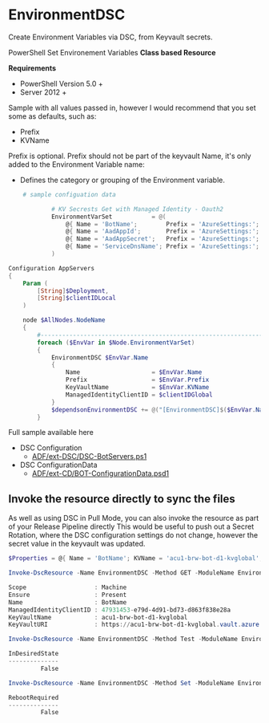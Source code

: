 # EnvironmentDSC
Create Environment Variables via DSC, from Keyvault secrets.

PowerShell Set Environement Variables __Class based Resource__

__Requirements__
* PowerShell Version 5.0 +
* Server 2012 +

Sample with all values passed in, however I would recommend that you set some as defaults, such as:
- Prefix
- KVName

Prefix is optional.
Prefix should not be part of the keyvault Name, it's only added to the Environment Variable name:
- Defines the category or grouping of the Environment variable.

```powershell
    # sample configuation data

            # KV Secrests Get with Managed Identity - Oauth2
            EnvironmentVarSet           = @(
                @{ Name = 'BotName';        Prefix = 'AzureSettings:'; KVName = 'kvglobal'},
                @{ Name = 'AadAppId';       Prefix = 'AzureSettings:'; KVName = 'kvglobal'},
                @{ Name = 'AadAppSecret';   Prefix = 'AzureSettings:'; KVName = 'kvglobal'},
                @{ Name = 'ServiceDnsName'; Prefix = 'AzureSettings:'; KVName = 'kvglobal'}
            )
```


```powershell
Configuration AppServers
{
    Param (
        [String]$Deployment,
        [String]$clientIDLocal
    )

    node $AllNodes.NodeName
    {
        #-------------------------------------------------------------------
        foreach ($EnvVar in $Node.EnvironmentVarSet)
        {
            EnvironmentDSC $EnvVar.Name
            {
                Name                    = $EnvVar.Name
                Prefix                  = $EnvVar.Prefix
                KeyVaultName            = $EnvVar.KVName
                ManagedIdentityClientID = $clientIDGlobal
            }
            $dependsonEnvironmentDSC += @("[EnvironmentDSC]$($EnvVar.Name)")
        }
```

Full sample available here

- DSC Configuration
    - [ADF/ext-DSC/DSC-BotServers.ps1](https://github.com/brwilkinson/AzureDeploymentFramework/blob/main/ADF/ext-DSC/DSC-BotServers.ps1#L167)
- DSC ConfigurationData
    - [ADF/ext-CD/BOT-ConfigurationData.psd1](https://github.com/brwilkinson/AzureDeploymentFramework/blob/main/ADF/ext-CD/BOT-ConfigurationData.psd1#L81)

## Invoke the resource directly to sync the files

As well as using DSC in Pull Mode, you can also invoke the resource as part of your Release Pipeline directly
This would be useful to push out a Secret Rotation, where the DSC configuration settings do not change,
however the secret value in the keyvault was updated.

```powershell
$Properties = @{ Name = 'BotName'; KVName = 'acu1-brw-bot-d1-kvglobal'; ManagedIdentityClientID = '47931453-e79d-4d91-bd73-d863f838e28a'}

Invoke-DscResource -Name EnvironmentDSC -Method GET -ModuleName EnvironmentDSC -Property $Properties

Scope                   : Machine
Ensure                  : Present
Name                    : BotName
ManagedIdentityClientID : 47931453-e79d-4d91-bd73-d863f838e28a
KeyVaultName            : acu1-brw-bot-d1-kvglobal
KeyVaultURI             : https://acu1-brw-bot-d1-kvglobal.vault.azure.net

Invoke-DscResource -Name EnvironmentDSC -Method Test -ModuleName EnvironmentDSC -Property $Properties

InDesiredState
--------------
         False

Invoke-DscResource -Name EnvironmentDSC -Method Set -ModuleName EnvironmentDSC -Property $Properties

RebootRequired
--------------
         False
```